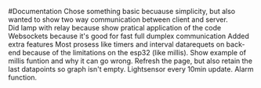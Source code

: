 #Documentation
Chose something basic becuause simplicity, but also wanted to show two way communication between client and server. <br>
Did lamp with relay because show pratical application of the code
Websockets because it's good for fast full dumplex communication
Added extra features
Most prosess like timers and interval datarequets on back-end because of the limitations on the esp32 (like millis). Show example of millis funtion and why it can go wrong.
Refresh the page, but also retain the last datapoints so graph isn't empty. Lightsensor every 10min update.
Alarm function.
